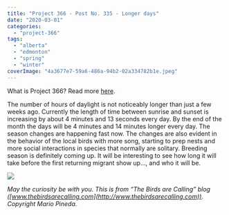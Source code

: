 ```yaml
---
title: "Project 366 - Post No. 335 - Longer days"
date: "2020-03-01"
categories: 
  - "project-366"
tags: 
  - "alberta"
  - "edmonton"
  - "spring"
  - "winter"
coverImage: "4a3677e7-59a6-486a-94b2-02a334782b1e.jpeg"
---
```


What is Project 366? Read more [here](https://thebirdsarecalling.com/2019/03/29/project-366/).

The number of hours of daylight is not noticeably longer than just a few weeks ago. Currently the length of time between sunrise and sunset is increasing by about 4 minutes and 13 seconds every day. By the end of the month the days will be 4 minutes and 14 minutes longer every day. The season changes are happening fast now. The changes are also evident in the behavior of the local birds with more song, starting to prep nests and more social interactions in species that normally are solitary. Breeding season is definitely coming up. It will be interesting to see how long it will take before the first returning migrant show up..., and who it will be.

![](https://thebirdsarecallingandimustgo.files.wordpress.com/2020/03/4a3677e7-59a6-486a-94b2-02a334782b1e.jpeg?w=1024)

_May the curiosity be with you. This is from “The Birds are Calling” blog ([www.thebirdsarecalling.com](http://www.thebirdsarecalling.com)). Copyright Mario Pineda._
